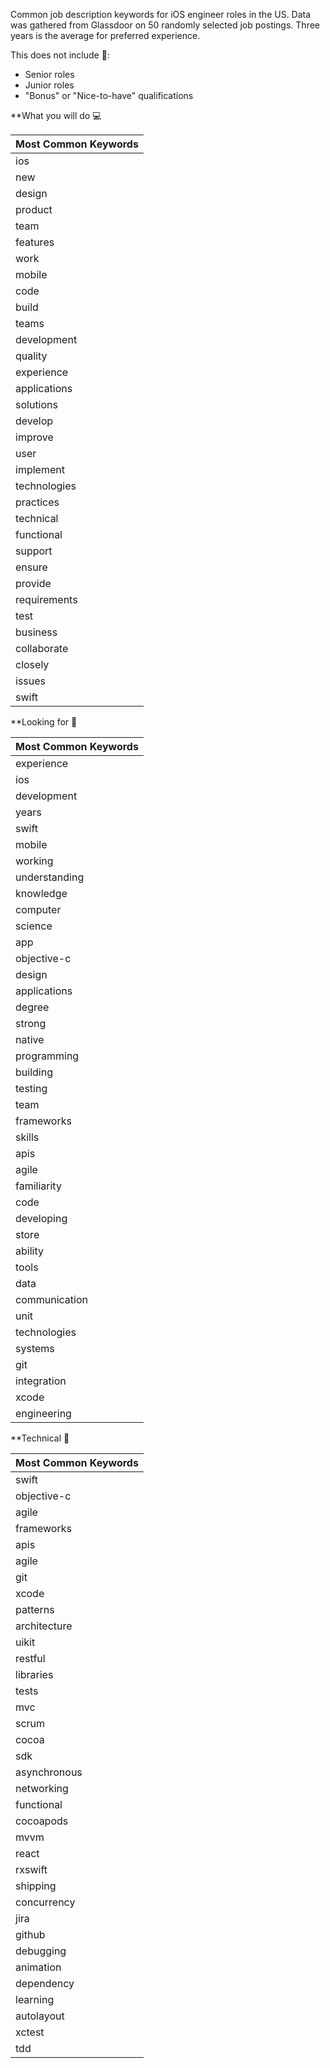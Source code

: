 Common job description keywords for iOS engineer roles in the US. Data was gathered from Glassdoor on 50 randomly selected job postings. Three years is the average for preferred experience. 



This does not include 🚫: 
- Senior roles
- Junior roles
- "Bonus" or "Nice-to-have" qualifications

**What you will do 💻 

| Most Common Keywords
| ------------- | 
| ios  |
| new  |
| design  |
| product  |
| team  |
| features  |
| work  |
| mobile  |
| code  |
| build  |
| teams  |
| development  |
| quality  |
| experience  |
| applications  |
| solutions  |
| develop  |
| improve  |
| user  |
| implement  |
| technologies  |
| practices  |
| technical  |
| functional  |
| support  |
| ensure  |
| provide  |
| requirements  |
| test  |
| business |
| collaborate  |
| closely |
| issues  |
| swift  |

**Looking for 🔎

| Most Common Keywords
| ------------- | 
| experience  |
| ios  |
| development  |
| years  |
| swift  |
| mobile  |
| working  |
| understanding  |
| knowledge  |
| computer  |
| science  |
| app  |
| objective-c  |
| design  |
| applications  |
| degree  |
| strong  |
| native  |
| programming  |
| building  |
| testing  |
| team  |
| frameworks  |
| skills  |
| apis  |
| agile  |
| familiarity  |
| code  |
| developing  |
| store  |
| ability  |
| tools  |
| data  |
| communication  |
| unit  |
| technologies  |
| systems  |
| git  |
| integration  |
| xcode  |
| engineering  |

**Technical 🧠

| Most Common Keywords
| ------------- | 
| swift  |
| objective-c  |
| agile  |
| frameworks  |
| apis  |
| agile  |
| git  |
| xcode  |
| patterns  |
| architecture  |
| uikit  |
| restful  |
| libraries  |
| tests  |
| mvc  |
| scrum  |
| cocoa  |
| sdk  |
| asynchronous  |
| networking  |
| functional  |
| cocoapods  |
| mvvm  |
| react  |
| rxswift  |
| shipping  |
| concurrency  |
| jira  |
| github  |
| debugging  |
| animation  |
| dependency  |
| learning  |
| autolayout  |
| xctest  |
| tdd  |
